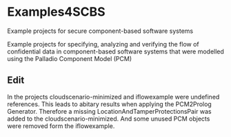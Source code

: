 # Examples4SCBS
Example projects for secure component-based software systems

Example projects for specifying, analyzing and verifying the flow of confidential data in component-based software systems that were modelled using the Palladio Component Model (PCM) 

## Edit
In the projects cloudscenario-minimized and iflowexample were undefined references. This leads to abitary results when applying the PCM2Prolog Generator. Therefore a missing LocationAndTamperProtectionsPair was added to the cloudscenario-minimized. And some unused PCM objects were removed form the iflowexample.